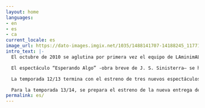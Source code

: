 ```yaml
---
layout: home
languages:
- en
- es
- ca
current_locale: es
image_url: https://dato-images.imgix.net/1035/1488141707-14188245_1177122615695217_4078761031820233976_o-jpg?ch=DPR%2CWidth&auto=format&w=800
intro_text: |-
  El octubre de 2010 se aglutina por primera vez el equipo de LAminimAL Teatre Sistèmic, de la mano de Daniela De Vecchi en calidad de grupo de investigación teatral en residencia en la Sala Beckett. Desde entonces hasta junio de 2011, LAminimAL realiza laboratorios mensuales en el Obrador Internacional de Dramaturgia de la Sala Beckett que culminan con sesiones abiertas, mediante las cuales se ha podido contrastar con el público asistente el proceso de desarrollo de la poética del grupo.

  El espectáculo “Esperando Algo” -obra breve de J. S. Sinisterra– se ha presentado en varios festivales y muestras de Barcelona como Caldera Obert11, el XII Seminario Académico de Investigación Internacional, dentro del festival Temporada Off en Girona y en 2012 en el Festival Nunoff de Barcelona.

  La temporada 12/13 termina con el estreno de tres nuevos espectáculos de LAminimAL en Barcelona: en marzo estrena “Hacer que suene una flor…a pesar de todo: el suicidio del elefante hipotecado” con textos breves de José Sanchis Sinisterra, espectáculo que inaugura el nuevo espacio Àtic22 del Teatre Tantarantana con un gran éxito de público y crítica. En mayo, en la Sala Beckett estrena “Miércoles”, de Aina Tur, muy bien acogido por el público también. Y cerrando la temporada con otro éxito de taquilla con el estreno de “La Grandeza de ser uno entre tantos”, en la Sala Atrium dentro del ciclo Atrium LAB.

  Para la temporada 13/14, se prepara el estreno de la nueva entrega de “Hacer que suene una flor… A pesar de todo: la supervivencia de las luciérnagas”. El proyecto, que se podrá ver en Fira Tàrrega 2014 del 11 al 14 de Septiembre, ha sido seleccionado para formar parte del programa de Apoyo a la Creación. Está presente, dentro del ciclo IT Emergents, en el festival Grec de Barcelona y en el Festival Temporada Alta de Girona. También se presenta en Madrid, en el Festival Fringe 2014.
permalink: es/
---
```


